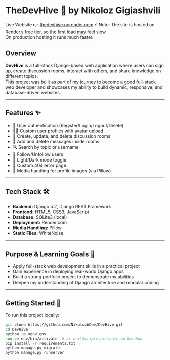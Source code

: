 # TheDevHive 🐝 by Nikoloz Gigiashvili

Live Website 👉 [thedevhive.onrender.com](https://thedevhive.onrender.com)
⚡ Note: The site is hosted on Render’s free tier, so the first load may feel slow.  
   On production hosting it runs much faster.

## Overview

**DevHive** is a full-stack Django-based web application where users can sign up, create discussion rooms, interact with others, and share knowledge on different topics.  
This project was built as part of my journey to become a good full-stack web developer and showcases my ability to build dynamic, responsive, and database-driven websites.

---

## Features ✨

- 🔐 User authentication (Register/Login/Logout/Delete)
- 🧑‍💼 Custom user profiles with avatar upload
- 🧵 Create, update, and delete discussion rooms
- 💬 Add and delete messages inside rooms
- 🔍 Search by topic or username
- 🧭 Follow/Unfollow users
- 🌙 Light/Dark mode toggle
- 📄 Custom 404 error page
- 📸 Media handling for profile images (via Pillow)

---

## Tech Stack 🛠️

- **Backend:** Django 5.2, Django REST Framework  
- **Frontend:** HTML5, CSS3, JavaScript
- **Database:** SQLite3 (local)  
- **Deployment:** Render.com  
- **Media Handling:** Pillow  
- **Static Files:** WhiteNoise  

---

## Purpose & Learning Goals 🎯

- Apply full-stack web development skills in a practical project
- Gain experience in deploying real-world Django apps
- Build a strong portfolio project to demonstrate my abilities
- Deepen my understanding of Django architecture and modular coding

---

## Getting Started 🚀

To run this project locally:

```bash
git clone https://github.com/NikolozWDev/DevHive.git
cd DevHive
python -m venv env
source env/bin/activate  # or env\Scripts\activate on Windows
pip install -r requirements.txt
python manage.py migrate
python manage.py runserver
